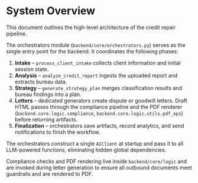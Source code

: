 # System Overview

This document outlines the high-level architecture of the credit repair pipeline.

The orchestrators module (`backend/core/orchestrators.py`) serves as the single entry point for the backend.  It coordinates the following phases:

1. **Intake** – `process_client_intake` collects client information and initial session state.
2. **Analysis** – `analyze_credit_report` ingests the uploaded report and extracts bureau data.
3. **Strategy** – `generate_strategy_plan` merges classification results and bureau findings into a plan.
4. **Letters** – dedicated generators create dispute or goodwill letters.  Draft HTML passes through the compliance pipeline and the PDF renderer (`backend.core.logic.compliance`, `backend.core.logic.utils.pdf_ops`) before returning artifacts.
5. **Finalization** – orchestrators save artifacts, record analytics, and send notifications to finish the workflow.

The orchestrators construct a single `AIClient` at startup and pass it to all
LLM-powered functions, eliminating hidden global dependencies.

Compliance checks and PDF rendering live inside `backend/core/logic` and are invoked during letter generation to ensure all outbound documents meet guardrails and are rendered to PDF.
